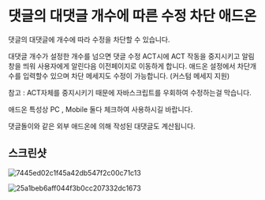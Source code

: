 # 댓글의 대댓글 개수에 따른 수정 차단 애드온
댓글의 대댓글에 개수에 따라 수정을 차단할 수 있습니다.

대댓글 개수가 설정한 개수를 넘으면 댓글 수정 ACT시에 ACT 작동을 중지시키고 알림창을 띄워 사용자에게 알린다음 이전페이지로 이동하게 합니다.
애드온 설정에서 차단개수를 입력할수 있으며 차단 메세지도 수정이 가능합니다. (커스텀 메세지 지원)

참고 : ACT자체를 중지시키기 때문에 자바스크립트를 우회하여 수정하는걸 막습니다.

애드온 특성상 PC , Mobile 둘다 체크하여 사용하시길 바랍니다.

댓글돌이와 같은 외부 애드온에 의해 작성된 대댓글도 계산됩니다. 
 
 
## 스크린샷
![7445ed02c1f45a42db547f2c00c71c13](https://user-images.githubusercontent.com/1341628/93973843-d998df00-fdaf-11ea-996f-d8f40e528fcb.png)

![25a1beb6aff044f3b0cc207332dc1673](https://user-images.githubusercontent.com/1341628/93973840-d867b200-fdaf-11ea-8ebc-d1d0e6cbc593.png)
